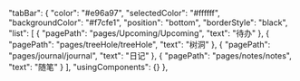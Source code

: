   "tabBar": {
    "color": "#e96a97",
    "selectedColor": "#ffffff",
    "backgroundColor": "#f7cfe1",
    "position": "bottom",
    "borderStyle": "black",
    "list": [
      {
        "pagePath": "pages/Upcoming/Upcoming",
        "text": "待办"
      },
      {
        "pagePath": "pages/treeHole/treeHole",
        "text": "树洞"
      },
      {
        "pagePath": "pages/journal/journal",
        "text": "日记"
      },
      {
        "pagePath": "pages/notes/notes",
        "text": "随笔"
      }
    ],
    "usingComponents": {}
  },